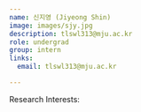 ```yaml
---
name: 신지영 (Jiyeong Shin)
image: images/sjy.jpg
description: tlswl313@mju.ac.kr
role: undergrad
group: intern
links:
  email: tlswl313@mju.ac.kr

---
```


Research Interests:
